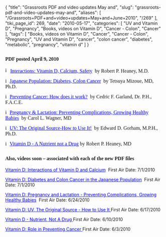 {
    "title": "Grassroots PDF and video updates May and",
    "slug": "grassroots-pdf-and-video-updates-may-and",
    "aliases": [
        "/Grassroots+PDF+and+video+updates+May+and+June+2010",
        "/269"
    ],
    "tiki_page_id": 269,
    "date": "2010-05-17",
    "categories": [
        "UV and Vitamin D",
        "Pregnancy",
        "Books, videos on Vitamin D",
        "Cancer - Colon",
        "Cancer"
    ],
    "tags": [
        "Books, videos on Vitamin D",
        "Cancer",
        "Cancer - Colon",
        "Pregnancy",
        "UV and Vitamin D",
        "cancer",
        "colon cancer",
        "diabetes",
        "metabolic",
        "pregnancy",
        "vitamin d"
    ]
}


<h2><strong><font style="font-family:'Times New Roman';font-size:12pt;">PDF posted April 9, 2010</font></strong></h2>

<p><font style="font-family:'Times New Roman';font-size:12pt;"><img src="file:///C:/DOCUME~1/HENRYL~1/LOCALS~1/Temp/AtlHTMLClip/clip_files/Img1266737500001.gif" alt="image" width="16" height="16"><a style="color:rgb(0,0,255);" href="http://www.grassrootshealth.net/media/download/2010-04-9-Heaney.pdf"><font style="color:rgb(0,0,255);"><u>Interactions: Vitamin D, Calcium, Safety</u></font></a>  by Robert P. Heaney, M.D.</font></p>

<p><font style="font-family:'Times New Roman';font-size:12pt;"><img src="file:///C:/DOCUME~1/HENRYL~1/LOCALS~1/Temp/AtlHTMLClip/clip_files/Img1266737500002.gif" alt="image" width="14" height="14"><a style="color:rgb(0,0,255);" href="http://www.grassrootshealth.net/media/download/2010-04-9-Mizoue-Japan.pdf"><font style="color:rgb(0,0,255);"><u>Japanese Population: Diabetes, Colon Cancer</u></font></a>  by Tetsuya Mizoue, MD, Ph.D.</font></p>

<p><font style="font-family:'Times New Roman';font-size:12pt;"><img src="file:///C:/DOCUME~1/HENRYL~1/LOCALS~1/Temp/AtlHTMLClip/clip_files/Img1266737500003.gif" alt="image" width="14" height="14"><a style="color:rgb(0,0,255);" href="http://www.grassrootshealth.net/media/download/2010-04-9-Garland.pdf"><font style="color:rgb(0,0,255);"><u>Preventing Cancer: How does it work?</u></font></a>  by Cedric F. Garland, Dr. P.H., F.A.C.E.</font></p>

<p><font style="font-family:'Times New Roman';font-size:12pt;"><img src="file:///C:/DOCUME~1/HENRYL~1/LOCALS~1/Temp/AtlHTMLClip/clip_files/Img1266737500004.gif" alt="image" width="14" height="14"><a style="color:rgb(0,0,255);" href="http://www.grassrootshealth.net/media/download/2010-04-9-Wagner-115pm.pdf"><font style="color:rgb(0,0,255);"><u>Pregnancy & Lactation: Preventing Complications, Growing Healthy Babies</u></font></a>  by Carol L. Wagner, MD</font></p>

<p><font style="font-family:'Times New Roman';font-size:12pt;"><img src="file:///C:/DOCUME~1/HENRYL~1/LOCALS~1/Temp/AtlHTMLClip/clip_files/Img1266737500005.gif" alt="image" width="14" height="14"><a style="color:rgb(0,0,255);" href="http://www.grassrootshealth.net/media/download/2010-04-9-Gorham_Baggerly.pdf"><font style="color:rgb(0,0,255);"><u>UV: The Original Source-How to Use It!</u></font></a>  by Edward D. Gorham, M.P.H., Ph.D.</font></p>

<p><font style="font-family:'Times New Roman';font-size:12pt;"><img src="file:///C:/DOCUME~1/HENRYL~1/LOCALS~1/Temp/AtlHTMLClip/clip_files/Img1266737500006.gif" alt="image" width="14" height="14"><a style="color:rgb(0,0,255);" href="http://www.grassrootshealth.net/media/download/2010-04-9-HeaneyVitDMechanisms315pm.pdf"><font style="color:rgb(0,0,255);"><u>Vitamin D - A Nutrient not a Drug</u></font></a> by Robert P. Heaney, MD</font></p>

<h2><font style="font-family:'Times New Roman';font-size:12pt;"><b>Also, videos soon – associated with each of the new PDF files</b></font></h2>

<p><a style="color:rgb(0,0,255);" href="http://www.ucsd.tv/search-details.aspx?showID=18713"><font style="color:rgb(0,0,255);"><u>Vitamin D: Interactions of Vitamin D and Calcium</u></font></a>  First Air Date: 7/1/2010</p>

<p><a style="color:rgb(0,0,255);" href="http://www.ucsd.tv/search-details.aspx?showID=18714"><font style="color:rgb(0,0,255);"><u>Vitamin D: Diabetes and Colon Cancer in the Japanese Population</u></font></a>  First Air Date: 7/1/2010</p>

<p><a style="color:rgb(0,0,255);" href="http://www.ucsd.tv/search-details.aspx?showID=18716"><font style="color:rgb(0,0,255);"><u>Vitamin D: Pregnancy and Lactation - Preventing Complications, Growing Healthy Babies</u></font></a>  First Air Date: 6/24/2010</p>

<p><a style="color:rgb(0,0,255);" href="http://www.ucsd.tv/search-details.aspx?showID=18717"><font style="color:rgb(0,0,255);"><u>Vitamin D: UV, The Original Source - How to Use It </u></font></a> First Air Date: 6/17/2010</p>

<p><a style="color:rgb(0,0,255);" href="http://www.ucsd.tv/search-details.aspx?showID=18718"><font style="color:rgb(0,0,255);"><u>Vitamin D - Nutrient, Not A Drug </u></font></a> First Air Date: 6/10/2010</p>

<p><a style="color:rgb(0,0,255);" href="http://www.ucsd.tv/search-details.aspx?showID=18715"><font style="color:rgb(0,0,255);"><u>Vitamin D: Role in Preventing Cancer </u></font></a> First Air Date: 6/3/2010</p>